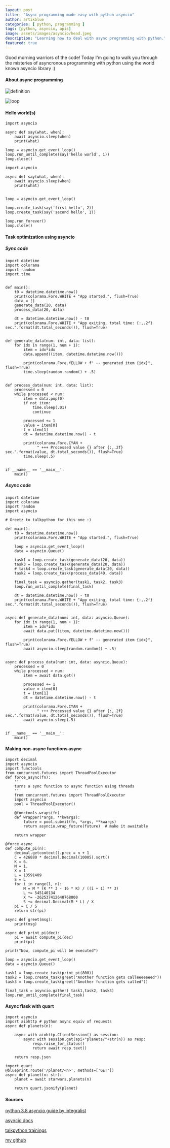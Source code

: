 ```yaml
---
layout: post
title:  "Async programming made easy with python asyncio"
author: artikblue
categories: [ python, programming ]
tags: [python, asyncio, apis]
image: assets/images/asyncio/head.jpeg
description: "Learning how to deal with async programming with python."
featured: true
---
```


Good morning warriors of the code! Today I'm going to walk you through the misteries of asyncronous programming with python using the world known asyncio library :)

#### About async programming

![definition](https://artikblue.github.io/assets/images/asyncio/definition.jpg)

![loop](https://artikblue.github.io/assets/images/asyncio/eventloop.png)


#### Hello world(s)
~~~
import asyncio

async def say(what, when):
    await asyncio.sleep(when)
    print(what)

loop = asyncio.get_event_loop()
loop.run_until_complete(say('hello world', 1))
loop.close()
~~~

~~~
import asyncio

async def say(what, when):
    await asyncio.sleep(when)
    print(what)


loop = asyncio.get_event_loop()

loop.create_task(say('first hello', 2))
loop.create_task(say('second hello', 1))

loop.run_forever()
loop.close()
~~~

#### Task optimization using asyncio

##### Sync code

~~~
import datetime
import colorama
import random
import time


def main():
    t0 = datetime.datetime.now()
    print(colorama.Fore.WHITE + "App started.", flush=True)
    data = []
    generate_data(20, data)
    process_data(20, data)

    dt = datetime.datetime.now() - t0
    print(colorama.Fore.WHITE + "App exiting, total time: {:,.2f} sec.".format(dt.total_seconds()), flush=True)


def generate_data(num: int, data: list):
    for idx in range(1, num + 1):
        item = idx*idx
        data.append((item, datetime.datetime.now()))

        print(colorama.Fore.YELLOW + f" -- generated item {idx}", flush=True)
        time.sleep(random.random() + .5)


def process_data(num: int, data: list):
    processed = 0
    while processed < num:
        item = data.pop(0)
        if not item:
            time.sleep(.01)
            continue

        processed += 1
        value = item[0]
        t = item[1]
        dt = datetime.datetime.now() - t

        print(colorama.Fore.CYAN +
              " +++ Processed value {} after {:,.2f} sec.".format(value, dt.total_seconds()), flush=True)
        time.sleep(.5)


if __name__ == '__main__':
    main()
~~~

##### Async code
~~~
import datetime
import colorama
import random
import asyncio

# Greetz to talkpython for this one :)

def main():
    t0 = datetime.datetime.now()
    print(colorama.Fore.WHITE + "App started.", flush=True)

    loop = asyncio.get_event_loop()
    data = asyncio.Queue()

    task1 = loop.create_task(generate_data(20, data))
    task3 = loop.create_task(generate_data(20, data))
    # task4 = loop.create_task(generate_data(20, data))
    task2 = loop.create_task(process_data(40, data))

    final_task = asyncio.gather(task1, task2, task3)
    loop.run_until_complete(final_task)

    dt = datetime.datetime.now() - t0
    print(colorama.Fore.WHITE + "App exiting, total time: {:,.2f} sec.".format(dt.total_seconds()), flush=True)


async def generate_data(num: int, data: asyncio.Queue):
    for idx in range(1, num + 1):
        item = idx*idx
        await data.put((item, datetime.datetime.now()))

        print(colorama.Fore.YELLOW + f" -- generated item {idx}", flush=True)
        await asyncio.sleep(random.random() + .5)


async def process_data(num: int, data: asyncio.Queue):
    processed = 0
    while processed < num:
        item = await data.get()

        processed += 1
        value = item[0]
        t = item[1]
        dt = datetime.datetime.now() - t

        print(colorama.Fore.CYAN +
              " +++ Processed value {} after {:,.2f} sec.".format(value, dt.total_seconds()), flush=True)
        await asyncio.sleep(.5)


if __name__ == '__main__':
    main()
~~~

#### Making non-async functions async

~~~
import decimal
import asyncio
import functools
from concurrent.futures import ThreadPoolExecutor
def force_async(fn):
    '''
    turns a sync function to async function using threads
    '''
    from concurrent.futures import ThreadPoolExecutor
    import asyncio
    pool = ThreadPoolExecutor()

    @functools.wraps(fn)
    def wrapper(*args, **kwargs):
        future = pool.submit(fn, *args, **kwargs)
        return asyncio.wrap_future(future)  # make it awaitable

    return wrapper

@force_async
def compute_pi(n):
    decimal.getcontext().prec = n + 1
    C = 426880 * decimal.Decimal(10005).sqrt()
    K = 6.
    M = 1.
    X = 1
    L = 13591409
    S = L
    for i in range(1, n):
        M = M * (K ** 3 - 16 * K) / ((i + 1) ** 3)
        L += 545140134
        X *= -262537412640768000
        S += decimal.Decimal(M * L) / X
    pi = C / S
    return str(pi)

async def greet(msg):
    print(msg)    

async def print_pi(dec):
    pi = await compute_pi(dec)
    print(pi)

print("Now, compute_pi will be executed")

loop = asyncio.get_event_loop()
data = asyncio.Queue()

task1 = loop.create_task(print_pi(800))
task2 = loop.create_task(greet("Another function gets calleeeeeeed"))
task3 = loop.create_task(greet("Another function gets called"))

final_task = asyncio.gather( task1,task2, task3)
loop.run_until_complete(final_task)
~~~

#### Async flask with quart

~~~
import asyncio
import aiohttp # python async equiv of requests
async def planets(n):
    
    async with aiohttp.ClientSession() as session:
        async with session.get(api+"planets/"+str(n)) as resp:
            resp.raise_for_status()
            return await resp.text()

    return resp.json
~~~

~~~
import quart
@blueprint.route('/planet/<n>', methods=['GET'])
async def planet(n: str):
    planet = await starwars.planets(n)

    return quart.jsonify(planet)
~~~

#### Sources

[python 3.8 asyncio guide by integralist](https://www.integralist.co.uk/posts/python-asyncio/)
  
[asyncio docs](https://asyncio.readthedocs.io/en/latest/hello_world.html)  

[talkpython trainings](https://training.talkpython.fm/)
  
[my github](https://github.com/artikblue/100DaysOfWeb/tree/master/21-24-quart-async)